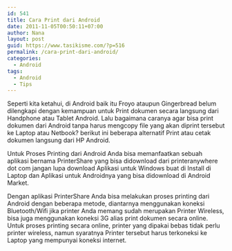 ```yaml
---
id: 541
title: Cara Print dari Android
date: 2011-11-05T00:50:11+07:00
author: Nana
layout: post
guid: https://www.tasikisme.com/?p=516
permalink: /cara-print-dari-android/
categories:
  - Android
tags:
  - Android
  - Tips
---
```

Seperti kita ketahui, di Android baik itu Froyo ataupun Gingerbread belum dilengkapi dengan kemampuan untuk Print dokumen secara langsung dari Handphone atau Tablet Android. Lalu bagaimana caranya agar bisa print dokumen dari Android tanpa harus mengcopy file yang akan diprint tersebut ke Laptop atau Netbook? berikut ini beberapa alternatif Print atau cetak dokumen langsung dari HP Android.

Untuk Proses Printing dari Android Anda bisa memanfaatkan sebuah aplikasi bernama PrinterShare yang bisa didownload dari printeranywhere dot com jangan lupa download Aplikasi untuk Windows buat di Install di Laptop dan Aplikasi untuk Androidnya yang bisa didownload di Android Market.  

Dengan aplikasi PrinterShare Anda bisa melakukan proses printing dari Android dengan beberapa metode, diantarnya menggunakan koneksi Bluetooth/Wifi jika printer Anda memang sudah merupakan Printer Wireless, bisa juga menggunakan koneksi 3G alias print dokumen secara online. Untuk proses printing secara online, printer yang dipakai bebas tidak perlu printer wireless, namun syaratnya Printer tersebut harus terkoneksi ke Laptop yang mempunyai koneksi internet.